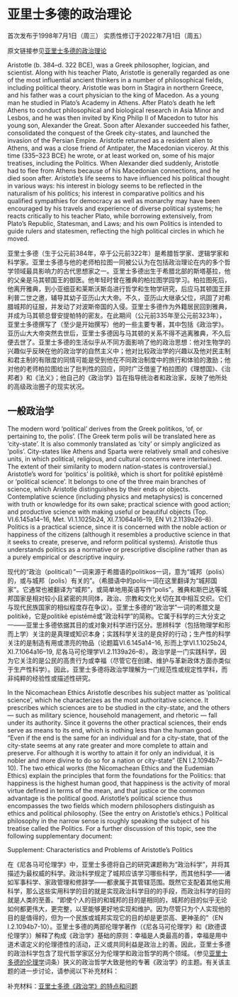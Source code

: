 # 亚里士多德的政治理论

首次发布于1998年7月1日（周三）
实质性修订于2022年7月1日（周五）

原文链接参见[亚里士多德的政治理论](https://plato.stanford.edu/entries/aristotle-politics/)


Aristotle (b. 384–d. 322 BCE), was a Greek philosopher, logician, and scientist. Along with his teacher Plato, Aristotle is generally regarded as one of the most influential ancient thinkers in a number of philosophical fields, including political theory. Aristotle was born in Stagira in northern Greece, and his father was a court physician to the king of Macedon. As a young man he studied in Plato’s Academy in Athens. After Plato’s death he left Athens to conduct philosophical and biological research in Asia Minor and Lesbos, and he was then invited by King Philip II of Macedon to tutor his young son, Alexander the Great. Soon after Alexander succeeded his father, consolidated the conquest of the Greek city-states, and launched the invasion of the Persian Empire. Aristotle returned as a resident alien to Athens, and was a close friend of Antipater, the Macedonian viceroy. At this time (335–323 BCE) he wrote, or at least worked on, some of his major treatises, including the Politics. When Alexander died suddenly, Aristotle had to flee from Athens because of his Macedonian connections, and he died soon after. Aristotle’s life seems to have influenced his political thought in various ways: his interest in biology seems to be reflected in the naturalism of his politics; his interest in comparative politics and his qualified sympathies for democracy as well as monarchy may have been encouraged by his travels and experience of diverse political systems; he reacts critically to his teacher Plato, while borrowing extensively, from Plato’s Republic, Statesman, and Laws; and his own Politics is intended to guide rulers and statesmen, reflecting the high political circles in which he moved.


亚里士多德（生于公元前384年，卒于公元前322年）是希腊哲学家、逻辑学家和科学家。亚里士多德与他的老师柏拉图一同被公认为在包括政治理论在内的多个哲学领域最具影响力的古代思想家之一。亚里士多德出生于希腊北部的斯塔基拉，他的父亲是马其顿国王的御医。他年轻时曾在雅典的柏拉图学园学习。柏拉图死后，他离开雅典，到小亚细亚和莱斯沃斯岛进行哲学和生物学研究，后应马其顿国王菲利普二世之邀，辅导其幼子亚历山大大帝。不久，亚历山大继承父位，巩固了对希腊城邦的征服，并发动了对波斯帝国的入侵。亚里士多德作为外籍居民回到雅典，并成为马其顿总督安提帕特的密友。在此期间（公元前335年至公元前323年），亚里士多德撰写了（至少是开始撰写）他的一些主要专著，其中包括《政治学》。亚历山大大帝突然去世后，亚里士多德因与马其顿的关系不得不逃离雅典，不久后便去世了。亚里士多德的生活似乎从不同方面影响了他的政治思想：他对生物学的兴趣似乎反映在他的政治学的自然主义中；他对比较政治学的兴趣以及他对民主制和君主制的有限度的同情可能是受到他在不同政治制度中的旅行和体验的激励；他对他的老师柏拉图给出了批判性的回应，同时广泛借鉴了柏拉图的《理想国》、《治邦者》和《法义》；他自己的《政治学》旨在指导统治者和政治家，反映了他所处的高级政治圈子的现实状况。

## 一般政治学

The modern word ‘political’ derives from the Greek politikos, ‘of, or pertaining to, the polis’. (The Greek term polis will be translated here as ‘city-state’. It is also commonly translated as ‘city’ or simply anglicized as ‘polis’. City-states like Athens and Sparta were relatively small and cohesive units, in which political, religious, and cultural concerns were intertwined. The extent of their similarity to modern nation-states is controversial.) Aristotle’s word for ‘politics’ is politikê, which is short for politikê epistêmê or ‘political science’. It belongs to one of the three main branches of science, which Aristotle distinguishes by their ends or objects. Contemplative science (including physics and metaphysics) is concerned with truth or knowledge for its own sake; practical science with good action; and productive science with making useful or beautiful objects (Top. VI.6.145a14–16, Met. VI.1.1025b24, XI.7.1064a16–19, EN VI.2.1139a26–8). Politics is a practical science, since it is concerned with the noble action or happiness of the citizens (although it resembles a productive science in that it seeks to create, preserve, and reform political systems). Aristotle thus understands politics as a normative or prescriptive discipline rather than as a purely empirical or descriptive inquiry.


现代的“政治（political）”一词来源于希腊语的politikos一词，意为“城邦（polis）的，或与城邦（polis）有关的”。（希腊语中的polis一词在这里翻译为“城邦国家”。它通常也被翻译为“城邦”，或简单地用英语写作“polis”。雅典和斯巴达等城邦国家是相对较小且紧密的共同体，政治、宗教和文化关切在其中相互交织。它们与现代民族国家的相似程度存在争议）。亚里士多德的“政治学”一词的希腊文是politikê，它是politikê epistêmê或“政治科学”的简称。它属于科学的三大分支之一——亚里士多德依据其目的或对象对科学进行区分。思辨科学（包括物理学和形而上学）关注的是真理或知识本身；实践科学关注的是良好的行动；生产性的科学关注的是制造有用或漂亮的物品（论题篇VI.6.145a14–16, 形而上学VI.1.1025b24, XI.7.1064a16–19, 尼各马可伦理学VI.2.1139a26–8）。政治学是一门实践科学，因为它关注的是公民的高贵行为或幸福（尽管它在创建、维护与革新政体方面亦类似于生产性科学）。因此，亚里士多德将政治学理解为一门规范性或规定性学科，而非纯粹的经验性或描述性研究。


In the Nicomachean Ethics Aristotle describes his subject matter as ‘political science’, which he characterizes as the most authoritative science. It prescribes which sciences are to be studied in the city-state, and the others — such as military science, household management, and rhetoric — fall under its authority. Since it governs the other practical sciences, their ends serve as means to its end, which is nothing less than the human good. “Even if the end is the same for an individual and for a city-state, that of the city-state seems at any rate greater and more complete to attain and preserve. For although it is worthy to attain it for only an individual, it is nobler and more divine to do so for a nation or city-state” (EN I.2.1094b7–10). The two ethical works (the Nicomachean Ethics and the Eudemian Ethics) explain the principles that form the foundations for the Politics: that happiness is the highest human good, that happiness is the activity of moral virtue defined in terms of the mean, and that justice or the common advantage is the political good. Aristotle’s political science thus encompasses the two fields which modern philosophers distinguish as ethics and political philosophy. (See the entry on Aristotle’s ethics.) Political philosophy in the narrow sense is roughly speaking the subject of his treatise called the Politics. For a further discussion of this topic, see the following supplementary document:

Supplement: Characteristics and Problems of Aristotle’s Politics


在《尼各马可伦理学》中，亚里士多德将自己的研究课题称为“政治科学”，并将其描述为最权威的科学。政治科学规定了城邦应该学习哪些科学，而其他科学——诸如军事科学、家政管理和修辞学——都隶属于其管辖范围。既然它支配着其他实用科学，那么这些实用科学的目的就是实现政治科学目的的手段，而政治科学的目的就是人类的至善。“即使个人的目的和城邦的目的是相同的，城邦的目的似乎无论如何都更伟大，更完整，以至能够更好地实现和维护。因为尽管只为个人实现他的目的是值得的，但为一个民族或城邦实现它的目的却是更崇高、更神圣的”（EN I.2.1094b7-10）。亚里士多德的两部伦理学著作（《尼各马可伦理学》和《欧德谟伦理学》）解释了构成《政治学》基础的原则：幸福是人类最高的善，幸福是用中道术语定义的伦理德性的活动，正义或共同利益是政治上的善。因此，亚里士多德的政治科学包含了现代哲学家区分为伦理学和政治哲学的两个领域。（参见[亚里士多德的伦理学](https://plato.stanford.edu/entries/aristotle-ethics/)词条）狭义的政治哲学大致是他的专著《政治学》的主题。有关该主题的进一步讨论，请参阅以下补充材料：

补充材料：[亚里士多德《政治学》的特点和问题](https://plato.stanford.edu/entries/aristotle-politics/supplement1.html)